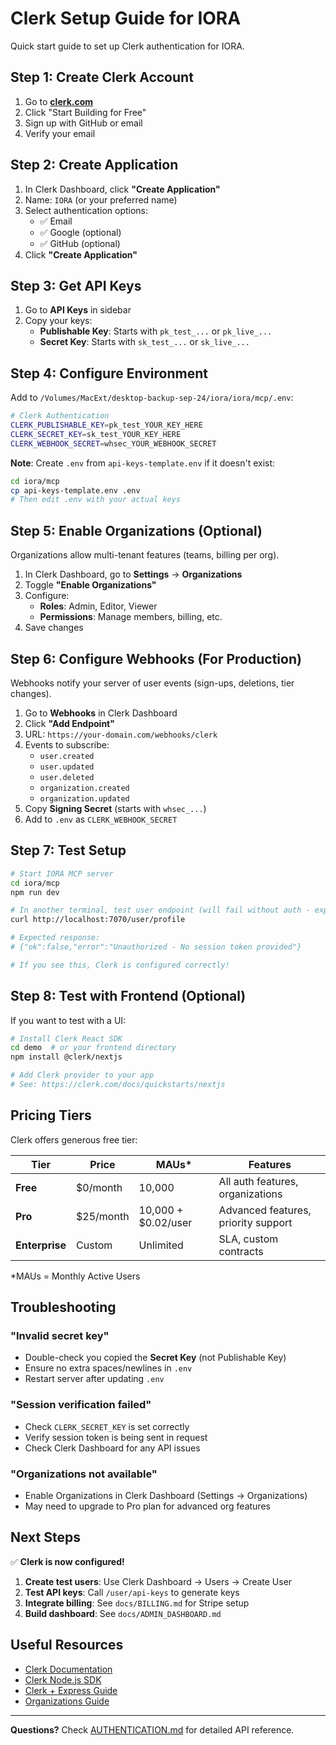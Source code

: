 # Clerk Setup Guide for IORA

Quick start guide to set up Clerk authentication for IORA.

## Step 1: Create Clerk Account

1. Go to **[clerk.com](https://clerk.com)**
2. Click "Start Building for Free"
3. Sign up with GitHub or email
4. Verify your email

## Step 2: Create Application

1. In Clerk Dashboard, click **"Create Application"**
2. Name: `IORA` (or your preferred name)
3. Select authentication options:
   - ✅ Email
   - ✅ Google (optional)
   - ✅ GitHub (optional)
4. Click **"Create Application"**

## Step 3: Get API Keys

1. Go to **API Keys** in sidebar
2. Copy your keys:
   - **Publishable Key**: Starts with `pk_test_...` or `pk_live_...`
   - **Secret Key**: Starts with `sk_test_...` or `sk_live_...`

## Step 4: Configure Environment

Add to `/Volumes/MacExt/desktop-backup-sep-24/iora/iora/mcp/.env`:

```bash
# Clerk Authentication
CLERK_PUBLISHABLE_KEY=pk_test_YOUR_KEY_HERE
CLERK_SECRET_KEY=sk_test_YOUR_KEY_HERE
CLERK_WEBHOOK_SECRET=whsec_YOUR_WEBHOOK_SECRET
```

**Note**: Create `.env` from `api-keys-template.env` if it doesn't exist:
```bash
cd iora/mcp
cp api-keys-template.env .env
# Then edit .env with your actual keys
```

## Step 5: Enable Organizations (Optional)

Organizations allow multi-tenant features (teams, billing per org).

1. In Clerk Dashboard, go to **Settings** → **Organizations**
2. Toggle **"Enable Organizations"**
3. Configure:
   - **Roles**: Admin, Editor, Viewer
   - **Permissions**: Manage members, billing, etc.
4. Save changes

## Step 6: Configure Webhooks (For Production)

Webhooks notify your server of user events (sign-ups, deletions, tier changes).

1. Go to **Webhooks** in Clerk Dashboard
2. Click **"Add Endpoint"**
3. URL: `https://your-domain.com/webhooks/clerk`
4. Events to subscribe:
   - `user.created`
   - `user.updated`
   - `user.deleted`
   - `organization.created`
   - `organization.updated`
5. Copy **Signing Secret** (starts with `whsec_...`)
6. Add to `.env` as `CLERK_WEBHOOK_SECRET`

## Step 7: Test Setup

```bash
# Start IORA MCP server
cd iora/mcp
npm run dev

# In another terminal, test user endpoint (will fail without auth - expected)
curl http://localhost:7070/user/profile

# Expected response:
# {"ok":false,"error":"Unauthorized - No session token provided"}

# If you see this, Clerk is configured correctly!
```

## Step 8: Test with Frontend (Optional)

If you want to test with a UI:

```bash
# Install Clerk React SDK
cd demo  # or your frontend directory
npm install @clerk/nextjs

# Add Clerk provider to your app
# See: https://clerk.com/docs/quickstarts/nextjs
```

## Pricing Tiers

Clerk offers generous free tier:

| Tier | Price | MAUs* | Features |
|------|-------|-------|----------|
| **Free** | $0/month | 10,000 | All auth features, organizations |
| **Pro** | $25/month | 10,000 + $0.02/user | Advanced features, priority support |
| **Enterprise** | Custom | Unlimited | SLA, custom contracts |

*MAUs = Monthly Active Users

## Troubleshooting

### "Invalid secret key"
- Double-check you copied the **Secret Key** (not Publishable Key)
- Ensure no extra spaces/newlines in `.env`
- Restart server after updating `.env`

### "Session verification failed"
- Check `CLERK_SECRET_KEY` is set correctly
- Verify session token is being sent in request
- Check Clerk Dashboard for any API issues

### "Organizations not available"
- Enable Organizations in Clerk Dashboard (Settings → Organizations)
- May need to upgrade to Pro plan for advanced org features

## Next Steps

✅ **Clerk is now configured!**

1. **Create test users**: Use Clerk Dashboard → Users → Create User
2. **Test API keys**: Call `/user/api-keys` to generate keys
3. **Integrate billing**: See `docs/BILLING.md` for Stripe setup
4. **Build dashboard**: See `docs/ADMIN_DASHBOARD.md`

## Useful Resources

- [Clerk Documentation](https://clerk.com/docs)
- [Clerk Node.js SDK](https://clerk.com/docs/references/nodejs/overview)
- [Clerk + Express Guide](https://clerk.com/docs/references/nodejs/express)
- [Organizations Guide](https://clerk.com/docs/organizations/overview)

---

**Questions?** Check [AUTHENTICATION.md](./AUTHENTICATION.md) for detailed API reference.

